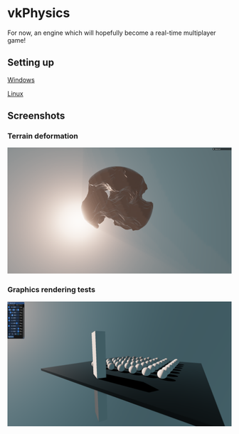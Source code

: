 # vkPhysics

For now, an engine which will hopefully become a real-time multiplayer game!

## Setting up

[Windows](https://github.com/llGuy/vkPhysics/blob/master/docs/setup_windows.md)

[Linux](https://github.com/llGuy/vkPhysics/blob/master/docs/setup_linux.md)

## Screenshots

### Terrain deformation

![photo](/assets/screenshots/coolstructure.png)

### Graphics rendering tests

![photo](/assets/screenshots/screenshot.png)
